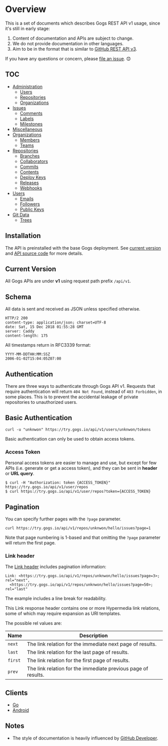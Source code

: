 # Overview

This is a set of documents which describes Gogs REST API v1 usage, since it's still in early stage:

1. Content of documentation and APIs are subject to change.
2. We do not provide documentation in other languages.
3. Aim to be in the format that is similar to [GitHub REST API v3](https://developer.github.com/v3/).

If you have any questions or concern, please [file an issue](https://github.com/gogs/go-gogs-client/issues/new). :blush:

## TOC

- [Administration](Administration)
  - [Users](Administration/Users.md)
  - [Repositories](Administration/Repositories.md)
  - [Organizations](Administration/Organizations.md)
- [Issues](Issues)
  - [Comments](Issues/Comments.md)
  - [Labels](Issues/Labels.md)
  - [Milestones](Issues/Milestones.md)
- [Miscellaneous](Miscellaneous)
- [Organizations](Organizations)
  - [Members](Organizations/Members.md)
  - [Teams](Organizations/Teams.md)
- [Repositories](Repositories)
  - [Branches](Repositories/Branches.md)
  - [Collaborators](Repositories/Collaborators.md)
  - [Commits](Repositories/Commits.md)
  - [Contents](Repositories/Contents.md)
  - [Deploy Keys](Repositories/Deploy%20Keys.md)
  - [Releases](Repositories/Releases.md)
  - [Webhooks](Repositories/Webhooks.md)
- [Users](Users)
  - [Emails](Users/Emails.md)
  - [Followers](Users/Followers.md)
  - [Public Keys](Users/Public%20Keys.md)
- [Git Data](Git%20Data)
  - [Trees](Git%20Data/Trees.md)

## Installation 

The API is preinstalled with the base Gogs deployment. See [current version](#current-version) and [API source code](https://github.com/gogs/gogs/tree/master/internal/route/api) for more details.

## Current Version

All Gogs APIs are under **v1** using request path prefix `/api/v1`.

## Schema

All data is sent and received as JSON unless specified otherwise.

```
HTTP/2 200
content-type: application/json; charset=UTF-8
date: Sat, 15 Dec 2018 01:55:28 GMT
server: Caddy
content-length: 175
```

All timestamps return in RFC3339 format:

```
YYYY-MM-DDTHH:MM:SSZ
2006-01-02T15:04:05Z07:00
```

## Authentication

There are three ways to authenticate through Gogs API v1. Requests that require authentication will return `404 Not Found`, instead of `403 Forbidden`, in some places. This is to prevent the accidental leakage of private repositories to unauthorized users.

## Basic Authentication

```
curl -u "unknwon" https://try.gogs.io/api/v1/users/unknwon/tokens
```

Basic authentication can only be used to obtain access tokens.

### Access Token

Personal access tokens are easier to manage and use, but except for few APIs (i.e. generate or get a access token), and they can be sent in **header** or **URL query**.

```
$ curl -H "Authorization: token {ACCESS_TOKEN}" https://try.gogs.io/api/v1/user/repos
$ curl https://try.gogs.io/api/v1/user/repos?token={ACCESS_TOKEN}
```

## Pagination

You can specify further pages with the `?page` parameter.

```
curl https://try.gogs.io/api/v1/repos/unknwon/hello/issues?page=1
```

Note that page numbering is 1-based and that omitting the `?page` parameter will return the first page.

### Link header

The [Link header](http://tools.ietf.org/html/rfc5988) includes pagination information:

```
Link: <https://try.gogs.io/api/v1/repos/unknwon/hello/issues?page=3>; rel="next",
  <https://try.gogs.io/api/v1/repos/unknwon/hello/issues?page=50>; rel="last"
```

The example includes a line break for readability.

This Link response header contains one or more Hypermedia link relations, some of which may require expansion as URI templates.

The possible rel values are:

|Name|Description|
|----|-----------|
|`next`|The link relation for the immediate next page of results.|
|`last`|The link relation for the last page of results.|
|`first`|The link relation for the first page of results.|
|`prev`|The link relation for the immediate previous page of results.|

## Clients

- [Go](https://github.com/gogs/go-gogs-client)
- [Android](https://github.com/unfoldingWord-dev/android-gogs-client)

## Notes

- The style of documentation is heavily influenced by [GitHub Developer](https://developer.github.com/).

